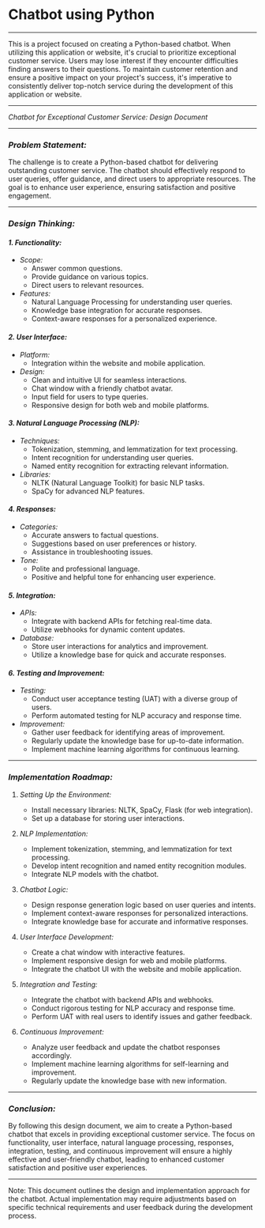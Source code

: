 # Chatbot using Python
---
This is a project focused on creating a Python-based chatbot. When utilizing this application or website, it's crucial to prioritize exceptional customer service. Users may lose interest if they encounter difficulties finding answers to their questions. To maintain customer retention and ensure a positive impact on your project's success, it's imperative to consistently deliver top-notch service during the development of this application or website.

---

_Chatbot for Exceptional Customer Service: Design Document_

---

### _Problem Statement:_

The challenge is to create a Python-based chatbot for delivering outstanding customer service. The chatbot should effectively respond to user queries, offer guidance, and direct users to appropriate resources. The goal is to enhance user experience, ensuring satisfaction and positive engagement.

---

### _Design Thinking:_

#### _1. Functionality:_

- _Scope:_
  - Answer common questions.
  - Provide guidance on various topics.
  - Direct users to relevant resources.
- _Features:_
  - Natural Language Processing for understanding user queries.
  - Knowledge base integration for accurate responses.
  - Context-aware responses for a personalized experience.

#### _2. User Interface:_

- _Platform:_
  - Integration within the website and mobile application.
- _Design:_
  - Clean and intuitive UI for seamless interactions.
  - Chat window with a friendly chatbot avatar.
  - Input field for users to type queries.
  - Responsive design for both web and mobile platforms.

#### _3. Natural Language Processing (NLP):_

- _Techniques:_
  - Tokenization, stemming, and lemmatization for text processing.
  - Intent recognition for understanding user queries.
  - Named entity recognition for extracting relevant information.
- _Libraries:_
  - NLTK (Natural Language Toolkit) for basic NLP tasks.
  - SpaCy for advanced NLP features.

#### _4. Responses:_

- _Categories:_
  - Accurate answers to factual questions.
  - Suggestions based on user preferences or history.
  - Assistance in troubleshooting issues.
- _Tone:_
  - Polite and professional language.
  - Positive and helpful tone for enhancing user experience.

#### _5. Integration:_

- _APIs:_
  - Integrate with backend APIs for fetching real-time data.
  - Utilize webhooks for dynamic content updates.
- _Database:_
  - Store user interactions for analytics and improvement.
  - Utilize a knowledge base for quick and accurate responses.

#### _6. Testing and Improvement:_

- _Testing:_
  - Conduct user acceptance testing (UAT) with a diverse group of users.
  - Perform automated testing for NLP accuracy and response time.
- _Improvement:_
  - Gather user feedback for identifying areas of improvement.
  - Regularly update the knowledge base for up-to-date information.
  - Implement machine learning algorithms for continuous learning.

---

### _Implementation Roadmap:_

1. _Setting Up the Environment:_

   - Install necessary libraries: NLTK, SpaCy, Flask (for web integration).
   - Set up a database for storing user interactions.

2. _NLP Implementation:_

   - Implement tokenization, stemming, and lemmatization for text processing.
   - Develop intent recognition and named entity recognition modules.
   - Integrate NLP models with the chatbot.

3. _Chatbot Logic:_

   - Design response generation logic based on user queries and intents.
   - Implement context-aware responses for personalized interactions.
   - Integrate knowledge base for accurate and informative responses.

4. _User Interface Development:_

   - Create a chat window with interactive features.
   - Implement responsive design for web and mobile platforms.
   - Integrate the chatbot UI with the website and mobile application.

5. _Integration and Testing:_

   - Integrate the chatbot with backend APIs and webhooks.
   - Conduct rigorous testing for NLP accuracy and response time.
   - Perform UAT with real users to identify issues and gather feedback.

6. _Continuous Improvement:_
   - Analyze user feedback and update the chatbot responses accordingly.
   - Implement machine learning algorithms for self-learning and improvement.
   - Regularly update the knowledge base with new information.

---

### _Conclusion:_

By following this design document, we aim to create a Python-based chatbot that excels in providing exceptional customer service. The focus on functionality, user interface, natural language processing, responses, integration, testing, and continuous improvement will ensure a highly effective and user-friendly chatbot, leading to enhanced customer satisfaction and positive user experiences.

---

Note: This document outlines the design and implementation approach for the chatbot. Actual implementation may require adjustments based on specific technical requirements and user feedback during the development process.
